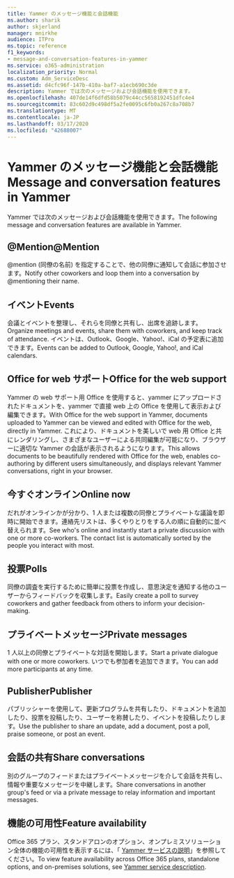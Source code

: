 ```yaml
---
title: Yammer のメッセージ機能と会話機能
ms.author: sharik
author: skjerland
manager: mnirkhe
audience: ITPro
ms.topic: reference
f1_keywords:
- message-and-conversation-features-in-yammer
ms.service: o365-administration
localization_priority: Normal
ms.custom: Adm_ServiceDesc
ms.assetid: d4cfc96f-147b-410a-baf7-a1ecb690c3de
description: Yammer では次のメッセージおよび会話機能を使用できます。
ms.openlocfilehash: 407de14f6dfd58b5079c44cc5658192451dfc4e4
ms.sourcegitcommit: 83c602d9c498df5a2fe0095c6fb0a267c8a708b7
ms.translationtype: MT
ms.contentlocale: ja-JP
ms.lasthandoff: 03/17/2020
ms.locfileid: "42688007"
---
```

# <a name="message-and-conversation-features-in-yammer"></a><span data-ttu-id="cda57-103">Yammer のメッセージ機能と会話機能</span><span class="sxs-lookup"><span data-stu-id="cda57-103">Message and conversation features in Yammer</span></span>

<span data-ttu-id="cda57-104">Yammer では次のメッセージおよび会話機能を使用できます。</span><span class="sxs-lookup"><span data-stu-id="cda57-104">The following message and conversation features are available in Yammer.</span></span>
  
## <a name="mention"></a><span data-ttu-id="cda57-105">@Mention</span><span class="sxs-lookup"><span data-stu-id="cda57-105">@Mention</span></span>

<span data-ttu-id="cda57-106">@mention (同僚の名前) を指定することで、他の同僚に通知して会話に参加させます。</span><span class="sxs-lookup"><span data-stu-id="cda57-106">Notify other coworkers and loop them into a conversation by @mentioning their name.</span></span>

## <a name="events"></a><span data-ttu-id="cda57-107">イベント</span><span class="sxs-lookup"><span data-stu-id="cda57-107">Events</span></span>

<span data-ttu-id="cda57-108">会議とイベントを整理し、それらを同僚と共有し、出席を追跡します。</span><span class="sxs-lookup"><span data-stu-id="cda57-108">Organize meetings and events, share them with coworkers, and keep track of attendance.</span></span> <span data-ttu-id="cda57-109">イベントは、Outlook、Google、Yahoo!、iCal の予定表に追加できます。</span><span class="sxs-lookup"><span data-stu-id="cda57-109">Events can be added to Outlook, Google, Yahoo!, and iCal calendars.</span></span>
  
## <a name="office-for-the-web-support"></a><span data-ttu-id="cda57-110">Office for web サポート</span><span class="sxs-lookup"><span data-stu-id="cda57-110">Office for the web support</span></span>

<span data-ttu-id="cda57-111">Yammer の web サポート用 Office を使用すると、yammer にアップロードされたドキュメントを、yammer で直接 web 上の Office を使用して表示および編集できます。</span><span class="sxs-lookup"><span data-stu-id="cda57-111">With Office for the web support in Yammer, documents uploaded to Yammer can be viewed and edited with Office for the web, directly in Yammer.</span></span> <span data-ttu-id="cda57-112">これにより、ドキュメントを美しいで web 用 Office と共にレンダリングし、さまざまなユーザーによる共同編集が可能になり、ブラウザーに適切な Yammer の会話が表示されるようになります。</span><span class="sxs-lookup"><span data-stu-id="cda57-112">This allows documents to be beautifully rendered with Office for the web, enables co-authoring by different users simultaneously, and displays relevant Yammer conversations, right in your browser.</span></span>

## <a name="online-now"></a><span data-ttu-id="cda57-113">今すぐオンライン</span><span class="sxs-lookup"><span data-stu-id="cda57-113">Online now</span></span>

<span data-ttu-id="cda57-p103">だれがオンラインかが分かり、1 人または複数の同僚とプライベートな議論を即時に開始できます。連絡先リストは、多くやりとりをする人の順に自動的に並べ替えられます。</span><span class="sxs-lookup"><span data-stu-id="cda57-p103">See who's online and instantly start a private discussion with one or more co-workers. The contact list is automatically sorted by the people you interact with most.</span></span>

## <a name="polls"></a><span data-ttu-id="cda57-116">投票</span><span class="sxs-lookup"><span data-stu-id="cda57-116">Polls</span></span>

<span data-ttu-id="cda57-117">同僚の調査を実行するために簡単に投票を作成し、意思決定を通知する他のユーザーからフィードバックを収集します。</span><span class="sxs-lookup"><span data-stu-id="cda57-117">Easily create a poll to survey coworkers and gather feedback from others to inform your decision-making.</span></span>
  
## <a name="private-messages"></a><span data-ttu-id="cda57-118">プライベートメッセージ</span><span class="sxs-lookup"><span data-stu-id="cda57-118">Private messages</span></span>

<span data-ttu-id="cda57-119">1 人以上の同僚とプライベートな対話を開始します。</span><span class="sxs-lookup"><span data-stu-id="cda57-119">Start a private dialogue with one or more coworkers.</span></span> <span data-ttu-id="cda57-120">いつでも参加者を追加できます。</span><span class="sxs-lookup"><span data-stu-id="cda57-120">You can add more participants at any time.</span></span>

## <a name="publisher"></a><span data-ttu-id="cda57-121">Publisher</span><span class="sxs-lookup"><span data-stu-id="cda57-121">Publisher</span></span>

<span data-ttu-id="cda57-122">パブリッシャーを使用して、更新プログラムを共有したり、ドキュメントを追加したり、投票を投稿したり、ユーザーを称賛したり、イベントを投稿したりします。</span><span class="sxs-lookup"><span data-stu-id="cda57-122">Use the publisher to share an update, add a document, post a poll, praise someone, or post an event.</span></span>
    
## <a name="share-conversations"></a><span data-ttu-id="cda57-123">会話の共有</span><span class="sxs-lookup"><span data-stu-id="cda57-123">Share conversations</span></span>

<span data-ttu-id="cda57-124">別のグループのフィードまたはプライベートメッセージを介して会話を共有し、情報や重要なメッセージを中継します。</span><span class="sxs-lookup"><span data-stu-id="cda57-124">Share conversations in another group's feed or via a private message to relay information and important messages.</span></span>
  
## <a name="feature-availability"></a><span data-ttu-id="cda57-125">機能の可用性</span><span class="sxs-lookup"><span data-stu-id="cda57-125">Feature availability</span></span>

<span data-ttu-id="cda57-126">Office 365 プラン、スタンドアロンのオプション、オンプレミスソリューション全体の機能の可用性を表示するには、「 [Yammer サービスの説明](yammer-service-description.md)」を参照してください。</span><span class="sxs-lookup"><span data-stu-id="cda57-126">To view feature availability across Office 365 plans, standalone options, and on-premises solutions, see [Yammer service description](yammer-service-description.md).</span></span>
  
